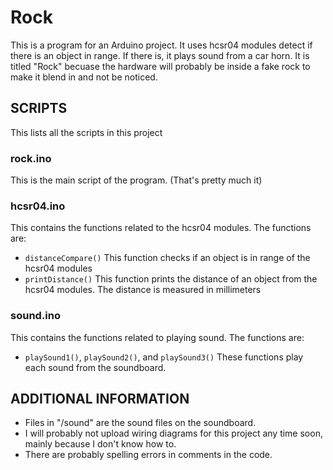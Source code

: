 # Rock
This is a program for an Arduino project. It uses hcsr04 modules detect if there is an object in range. If there is, it plays sound from a car horn.
It is titled "Rock" becuase the hardware will probably be inside a fake rock to make it blend in and not be noticed.

## SCRIPTS
This lists all the scripts in this project

### rock.ino
This is the main script of the program.
(That's pretty much it)

### hcsr04.ino
This contains the functions related to the hcsr04 modules.
The functions are:
 - ```distanceCompare()```
	This function checks if an object is in range of the hcsr04 modules
 - ```printDistance()```
	This function prints the distance of an object from the hcsr04 modules. The distance is measured in millimeters

### sound.ino
This contains the functions related to playing sound.
The functions are:
 - ```playSound1()```, ```playSound2()```, and ```playSound3()```
	These functions play each sound from the soundboard.

## ADDITIONAL INFORMATION
 - Files in "/sound" are the sound files on the soundboard.
 - I will probably not upload wiring diagrams for this project any time soon, mainly because I don't know how to.
 - There are probably spelling errors in comments in the code.
